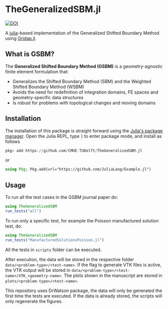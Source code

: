 # TheGeneralizedSBM.jl

[![DOI](https://zenodo.org/badge/1029609698.svg)](https://doi.org/10.5281/zenodo.16764244)

A [julia](https://julialang.org/)-based implementation of the Generalized Shifted Boundary Method using [Gridap.jl](https://github.com/gridap/Gridap.jl).

## What is GSBM?

The **Generalized Shifted Boundary Method (GSBM)** is a geometry-agnostic finite element formulation that:
- Generalizes the Shifted Boundary Method (SBM) and the Weighted Shifted Boundary Method (WSBM)
- Avoids the need for redefinition of integration domains, FE spaces and geometry-specific data structures
- Is robust for problems with topological changes and moving domains

## Installation
The installation of this package is straight forward using the [Julia's package manager](https://julialang.github.io/Pkg.jl/v1/). Open the Julia REPL, type `]` to enter package mode, and install as follows
```julia
pkg> add https://github.com/CMOE-TUDelft/TheGeneralizedSBM.jl
```
or
```julia
using Pkg; Pkg.add(url="https://github.com/JuliaLang/Example.jl")
```

## Usage
To run all the test cases in the GSBM journal paper do:
```julia
using TheGeneralizedSBM
run_tests("all")
```

To run only a specific test, for example the Poisson manufactured solution test, do:
```julia
using TheGeneralizedSBM
run_tests("ManufacturedSolutionsPoisson.jl")
```
All the tests in `scripts` folder can be executed.

After execution, the data will be stored in the respective folder `data/<problem-type>/<test-name>`. If the flag to generate VTK files is active, the VTK output will be stored in `data/<problem-type>/<test-name>/VTK_<geometry-name>`. The plots shown in the manuscript are stored in `plots/<problem-type>/<test-name>`.

This repository uses DrWatson package, the data will only be generated the first time the tests are executed. If the data is already stored, the scripts will only regenerate the figures.

